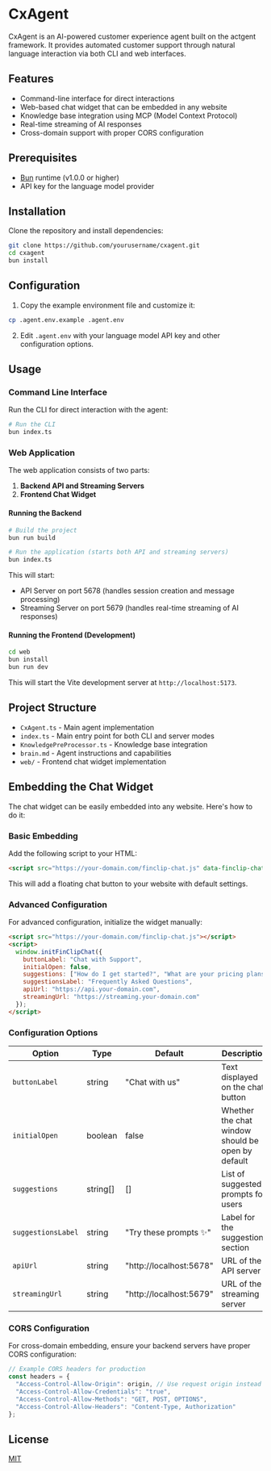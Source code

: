 # CxAgent

CxAgent is an AI-powered customer experience agent built on the actgent framework. It provides automated customer support through natural language interaction via both CLI and web interfaces.

## Features

- Command-line interface for direct interactions
- Web-based chat widget that can be embedded in any website
- Knowledge base integration using MCP (Model Context Protocol)
- Real-time streaming of AI responses
- Cross-domain support with proper CORS configuration

## Prerequisites

- [Bun](https://bun.sh/) runtime (v1.0.0 or higher)
- API key for the language model provider

## Installation

Clone the repository and install dependencies:

```bash
git clone https://github.com/yourusername/cxagent.git
cd cxagent
bun install
```

## Configuration

1. Copy the example environment file and customize it:

```bash
cp .agent.env.example .agent.env
```

2. Edit `.agent.env` with your language model API key and other configuration options.

## Usage

### Command Line Interface

Run the CLI for direct interaction with the agent:

```bash
# Run the CLI
bun index.ts
```

### Web Application

The web application consists of two parts:

1. **Backend API and Streaming Servers**
2. **Frontend Chat Widget**

#### Running the Backend

```bash
# Build the project
bun run build

# Run the application (starts both API and streaming servers)
bun index.ts
```

This will start:
- API Server on port 5678 (handles session creation and message processing)
- Streaming Server on port 5679 (handles real-time streaming of AI responses)

#### Running the Frontend (Development)

```bash
cd web
bun install
bun run dev
```

This will start the Vite development server at `http://localhost:5173`.



## Project Structure

- `CxAgent.ts` - Main agent implementation
- `index.ts` - Main entry point for both CLI and server modes
- `KnowledgePreProcessor.ts` - Knowledge base integration
- `brain.md` - Agent instructions and capabilities
- `web/` - Frontend chat widget implementation

## Embedding the Chat Widget

The chat widget can be easily embedded into any website. Here's how to do it:

### Basic Embedding

Add the following script to your HTML:

```html
<script src="https://your-domain.com/finclip-chat.js" data-finclip-chat></script>
```

This will add a floating chat button to your website with default settings.

### Advanced Configuration

For advanced configuration, initialize the widget manually:

```html
<script src="https://your-domain.com/finclip-chat.js"></script>
<script>
  window.initFinClipChat({
    buttonLabel: "Chat with Support",
    initialOpen: false,
    suggestions: ["How do I get started?", "What are your pricing plans?"],
    suggestionsLabel: "Frequently Asked Questions",
    apiUrl: "https://api.your-domain.com",
    streamingUrl: "https://streaming.your-domain.com"
  });
</script>
```

### Configuration Options

| Option | Type | Default | Description |
|--------|------|---------|-------------|
| `buttonLabel` | string | "Chat with us" | Text displayed on the chat button |
| `initialOpen` | boolean | false | Whether the chat window should be open by default |
| `suggestions` | string[] | [] | List of suggested prompts for users |
| `suggestionsLabel` | string | "Try these prompts ✨" | Label for the suggestions section |
| `apiUrl` | string | "http://localhost:5678" | URL of the API server |
| `streamingUrl` | string | "http://localhost:5679" | URL of the streaming server |

### CORS Configuration

For cross-domain embedding, ensure your backend servers have proper CORS configuration:

```typescript
// Example CORS headers for production
const headers = {
  "Access-Control-Allow-Origin": origin, // Use request origin instead of "*"
  "Access-Control-Allow-Credentials": "true",
  "Access-Control-Allow-Methods": "GET, POST, OPTIONS",
  "Access-Control-Allow-Headers": "Content-Type, Authorization"
};
```

## License

[MIT](LICENSE)

